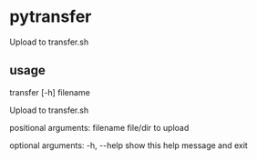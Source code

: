 pytransfer
==========

Upload to transfer.sh


usage
-----

transfer [-h] filename

Upload to transfer.sh

positional arguments:
  filename    file/dir to upload

optional arguments:
  -h, --help  show this help message and exit

